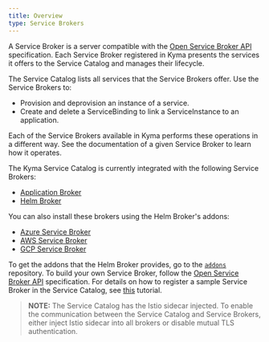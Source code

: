 ```yaml
---
title: Overview
type: Service Brokers
---
```


A Service Broker is a server compatible with the [Open Service Broker API](https://github.com/openservicebrokerapi/servicebroker/blob/master/spec.md) specification. Each Service Broker registered in Kyma presents the services it offers to the Service Catalog and manages their lifecycle.

The Service Catalog lists all services that the Service Brokers offer. Use the Service Brokers to:
* Provision and deprovision an instance of a service.
* Create and delete a ServiceBinding to link a ServiceInstance to an application.

Each of the Service Brokers available in Kyma performs these operations in a different way. See the documentation of a given Service Broker to learn how it operates.

The Kyma Service Catalog is currently integrated with the following Service Brokers:

* [Application Broker](/components/application-connector#architecture-application-connector-components-application-broker)
* [Helm Broker](/components/helm-broker/#overview-overview)

You can also install these brokers using the Helm Broker's addons:

* [Azure Service Broker](#service-brokers-azure-service-broker)
* [AWS Service Broker](#service-brokers-aws-broker)
* [GCP Service Broker](#service-brokers-gcp-service-broker)

To get the addons that the Helm Broker provides, go to the [`addons`](https://github.com/kyma-project/addons) repository. To build your own Service Broker, follow the [Open Service Broker API](https://github.com/openservicebrokerapi/servicebroker/blob/master/spec.md) specification. For details on how to register a sample Service Broker in the Service Catalog, see [this](#tutorials-register-a-broker-in-the-service-catalog) tutorial.

>**NOTE:** The Service Catalog has the Istio sidecar injected. To enable the communication between the Service Catalog and Service Brokers, either inject Istio sidecar into all brokers or disable mutual TLS authentication.
